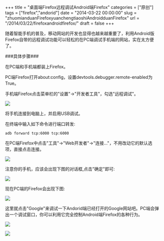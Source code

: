+++
title = "桌面端Firefox远程调试Android端Firefox"
categories = ["原创"]
tags = ["firefox","andorid"]
date = "2014-03-22 00:00:00"
slug = "zhuomianduanFirefoxyuanchengtiaoshiAndroidduanFirefox"
url = "/2014/03/22/firefoxandroidfirefox/"
draft = false
+++

随着智能手机的普及，移动网站的开发也显得也越来越重要了，利用Android版Firefox自带的远程调试功能可以轻松的在PC端调试手机端的网站，实在太方便了。

###具体步骤###

在PC端和手机端都装上Firefox。

PC端Firefox打开about:config，设置devtools.debugger.remote-enabled为True。

手机端Firefox点击菜单栏的"设置"->"开发者工具"，勾选"远程调试"。

![](/img/Screenshot_2014-03-22-12-50-24.png)

将手机连接到电脑上，并启用USB调试。

在终端中输入如下命令进行端口转发:

    adb forward tcp:6000 tcp:6000

在PC端Firefox中点击"工具"->"Web开发者"->"连接..."，不用改动它的默认选项，直接点击连接。

![](/img/2014-03-22_12.59.39.png)

注意你的手机，应该会出现下图的对话框,点击"确定"即可:

![](/img/Screenshot_2014-03-22-13-04-53.png)

现在PC端的Firefox会出现下图:

![](/img/2014-03-22_13.07.35.png)

这里就点击"Google"来调试一下Andorid端已经打开的Google网站吧。PC端会弹出一个调试窗口，你可以利用它完全控制Android端Firefox的各种行为。

![](/img/2014-03-22-13_20_05.png)

![](/img/Screenshot_2014-03-22-13-18-45.png)